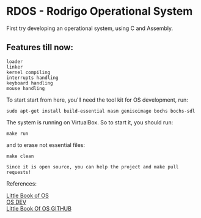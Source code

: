 # RDOS - Rodrigo Operational System

First try developing an operational system, using C and Assembly.


## Features till now:
```
loader
linker
kernel compiling
interrupts handling
keyboard handling
mouse handling
```

To start start from here, you'll need the tool kit for OS development, run:
```
sudo apt-get install build-essential nasm genisoimage bochs bochs-sdl
```

The system is running on VirtualBox.
So to start it, you should run:
```
make run
```
and to erase not essential files:
```
make clean
```






`Since it is open source, you can help the project and make pull requests!`


References:

[Little Book of OS](https://littleosbook.github.io/)    
[OS DEV](https://wiki.osdev.org/Beginner_Mistakes)  
[Little Book Of OS  GITHUB](https://littleosbook.github.io/#virtual-machine)
